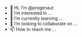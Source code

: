- 👋 Hi, I’m @progenaut
- 👀 I’m interested in ...
- 🌱 I’m currently learning ...
- 💞️ I’m looking to collaborate on ...
- 📫 How to reach me ...

<!---
progenaut/progenaut is a ✨ special ✨ repository because its `README.md` (this file) appears on your GitHub profile.
You can click the Preview link to take a look at your changes.
--->
